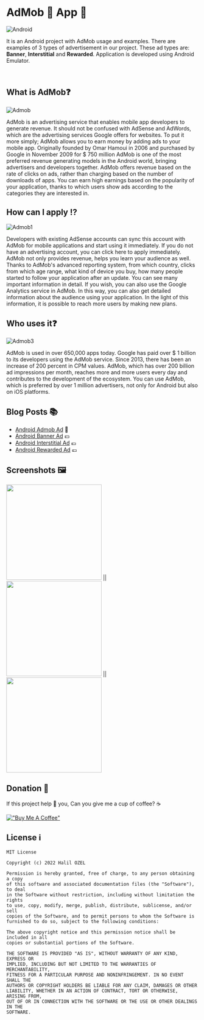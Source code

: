 # AdMob 🤑 App 📱

![Android](admob.png)

It is an Android project with AdMob usage and examples. There are examples of 3 types of advertisement in our project. These ad types are: **Banner**, **Interstitial** and **Rewarded**. Application is developed using Android Emulator.

<br>

## What is AdMob❓

![Admob](admob2.png)

AdMob is an advertising service that enables mobile app developers to generate revenue.
It should not be confused with AdSense and AdWords, which are the advertising services Google offers for websites.
To put it more simply; AdMob allows you to earn money by adding ads to your mobile app.
Originally founded by Omar Hamoui in 2006 and purchased by Google in November 2009 for $ 750 million
AdMob is one of the most preferred revenue generating models in the Android world, bringing advertisers and developers together.
AdMob offers revenue based on the rate of clicks on ads, rather than charging based on the number of downloads of apps.
You can earn high earnings based on the popularity of your application, thanks to which users show ads according to the categories they are interested in. 


## How can I apply ⁉️

![Admob1](admob1.png)

Developers with existing AdSense accounts can sync this account with AdMob for mobile applications and start using it immediately. If you do not have an advertising account, you can click here to apply immediately. AdMob not only provides revenue, helps you learn your audience as well. Thanks to AdMob's advanced reporting system, from which country, clicks from which age range, what kind of device you buy, how many people started to follow your application after an update. You can see many important information in detail. If you wish, you can also use the Google Analytics service in AdMob. In this way, you can also get detailed information about the audience using your application. In the light of this information, it is possible to reach more users by making new plans.


## Who uses it❓

![Admob3](admob3.jpg)

AdMob is used in over 650,000 apps today. Google has paid over $ 1 billion to its developers using the AdMob service. Since 2013, there has been an increase of 200 percent in CPM values. AdMob, which has over 200 billion ad impressions per month, reaches more and more users every day and contributes to the development of the ecosystem. You can use AdMob, which is preferred by over 1 million advertisers, not only for Android but also on iOS platforms.

## Blog Posts 📚 

- [Android Admob Ad](https://halilozel1903.medium.com/androidde-admob-kullanımı-757ecbd609ac) 🏦
- [Android Banner Ad](https://halilozel1903.medium.com/android-banner-reklam-518d8b910938) 💵
- [Android Interstitial Ad](https://halilozel1903.medium.com/android-interstitial-reklam-8b1cbd827703) 💶
- [Android Rewarded Ad](https://halilozel1903.medium.com/android-rewarded-reklam-1d6788c9f6f5) 💷

## Screenshots 🖼
<img src="banner.png" width="250"/> || <img src="interstitial.png" width="250"/> || <img src="rewarded.png" width="250"/>

## Donation 💸

If this project help 💁 you, Can you give me a cup of coffee? ☕

[!["Buy Me A Coffee"](https://www.buymeacoffee.com/assets/img/custom_images/orange_img.png)](https://www.buymeacoffee.com/halilozel1903)

## License ℹ️
```
MIT License

Copyright (c) 2022 Halil OZEL

Permission is hereby granted, free of charge, to any person obtaining a copy
of this software and associated documentation files (the "Software"), to deal
in the Software without restriction, including without limitation the rights
to use, copy, modify, merge, publish, distribute, sublicense, and/or sell
copies of the Software, and to permit persons to whom the Software is
furnished to do so, subject to the following conditions:

The above copyright notice and this permission notice shall be included in all
copies or substantial portions of the Software.

THE SOFTWARE IS PROVIDED "AS IS", WITHOUT WARRANTY OF ANY KIND, EXPRESS OR
IMPLIED, INCLUDING BUT NOT LIMITED TO THE WARRANTIES OF MERCHANTABILITY,
FITNESS FOR A PARTICULAR PURPOSE AND NONINFRINGEMENT. IN NO EVENT SHALL THE
AUTHORS OR COPYRIGHT HOLDERS BE LIABLE FOR ANY CLAIM, DAMAGES OR OTHER
LIABILITY, WHETHER IN AN ACTION OF CONTRACT, TORT OR OTHERWISE, ARISING FROM,
OUT OF OR IN CONNECTION WITH THE SOFTWARE OR THE USE OR OTHER DEALINGS IN THE
SOFTWARE.
```
